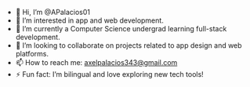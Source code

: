 - 👋 Hi, I’m @APalacios01
- 👀 I’m interested in app and web development.
- 🌱 I’m currently a Computer Science undergrad learning full-stack development.
- 💞️ I’m looking to collaborate on projects related to app design and web platforms.
- 📫 How to reach me: [axelpalacios343@gmail.com](mailto:axelpalacios343@gmail.com)
- ⚡ Fun fact: I’m bilingual and love exploring new tech tools!
